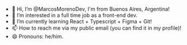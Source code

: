 - 👋 Hi, I’m @MarcosMorenoDev, I'm from Buenos Aires, Argentina!
- 👀 I’m interested in a full time job as a front-end dev.
- 🌱 I’m currently learning React + Typescript + Figma + Git!
- 📫 How to reach me via my public email (you can find it in my profile)!
- 😄 Pronouns: he/him.

<!---
MarcosMorenoDev/MarcosMorenoDev is a ✨ special ✨ repository because its `README.md` (this file) appears on your GitHub profile.
You can click the Preview link to take a look at your changes.
--->
